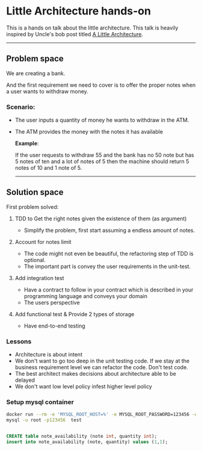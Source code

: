 # Little Architecture hands-on

This is a hands on talk about the little architecture.
This talk is heavily inspired by Uncle's bob post titled [A Little Architecture](https://blog.cleancoder.com/uncle-bob/2016/01/04/ALittleArchitecture.html).


----


## Problem space

We are creating a bank.

And the first requirement we need to cover is to offer the proper notes
when a user wants to withdraw money.

### Scenario:

- The user inputs a quantity of money he wants to withdraw in the ATM.
- The ATM provides the money with the notes it has available

    **Example**:

    If the user requests to withdraw 55 and the bank has no 50 note but has 5 notes of ten
    and a lot of notes of 5 then the machine should return 5 notes of 10 and 1 note of 5.

    ----

## Solution space

First problem solved:

1. TDD to Get the right notes given the existence of them (as argument)

	- Simplify the problem, first start assuming a endless amount of notes.

2. Account for notes limit

	- The code might not even be beautiful, the refactoring step of TDD is optional.
	- The important part is convey the user requirements in the unit-test.

3. Add integration test
	- Have a contract to follow in your contract which is described in your programming language and conveys your domain
	- The users perspective

4. Add functional test & Provide 2 types of storage
	- Have end-to-end testing


### Lessons

- Architecture is about intent
- We don't want to go too deep in the unit testing code. If we stay at the business requirement level we can refactor the code. Don't test code.
- The best architect makes decisions about architecture able to be delayed
- We don't want low level policy infest higher level policy


### Setup mysql container

```sh
docker run --rm -e 'MYSQL_ROOT_HOST=%' -e MYSQL_ROOT_PASSWORD=123456 -e MYSQL_USER='gandalf' -e MYSQL_PASSWORD='gandalf' -e MYSQL_DATABASE=test -p 3306:3306 mysql:5.7 &
mysql -u root -p123456  test
```
```sql

CREATE table note_availability (note int, quantity int);
insert into note_availability (note, quantity) values (1,1);


```

